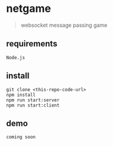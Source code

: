 # netgame
> websocket message passing game

## requirements
  ```Node.js```

## install
  ```
  git clone <this-repo-code-url>
  npm install
  npm run start:server
  npm run start:client
  ```

## demo
  ```coming soon```
